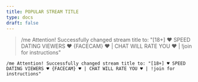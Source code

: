 ```yaml
---
title: POPULAR STREAM TITLE
type: docs
draft: false
---
```


> /me Attention! Successfully changed stream title to: "[18+] ♥️ SPEED DATING VIEWERS ♥️ {FACECAM} ♥️ | CHAT WILL RATE YOU ♥️ | !join for instructions"

```plaintext {filename="Copy to clipboard"}
/me Attention! Successfully changed stream title to: "[18+] ♥️ SPEED DATING VIEWERS ♥️ {FACECAM} ♥️ | CHAT WILL RATE YOU ♥️ | !join for instructions"
```
